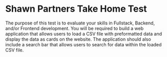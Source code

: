 # Shawn Partners Take Home Test
The purpose of this test is to evaluate your skills in Fullstack, Backend, and/or Frontend development. You will be required to build a web application that allows users to load a CSV file with preformatted data and display the data as cards on the website. The application should also include a search bar that allows users to search for data within the loaded CSV file.